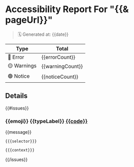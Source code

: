 # Accessibility Report For "{{& pageUrl}}"

> 🗓️ Generated at: {{date}}

| Type        | Total            |
| ----------- | ---------------- |
| 🔴 Error    | {{errorCount}}   |
| 🟡 Warnings | {{warningCount}} |
| 🟢 Notice   | {{noticeCount}}  |

## Details

{{#issues}}

### {{emoji}} {{typeLabel}} [{{code}}]({{codeUrl}})

{{message}}

```
{{{selector}}}
```

```
{{{context}}}
```

{{/issues}}

